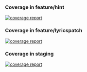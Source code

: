 ### Coverage in feature/hint
[![coverage report](https://gitlab.cs.ui.ac.id/AdvProg/reguler-2022/student/kelas-c-blended/2006473863-Sulthan-Afif-Althaf/tk-adpro-c13/badges/feature/hint/coverage.svg)](https://gitlab.cs.ui.ac.id/AdvProg/reguler-2022/student/kelas-c-blended/2006473863-Sulthan-Afif-Althaf/tk-adpro-c13/-/commits/feature/hint)

### Coverage in feature/lyricspatch
[![coverage report](https://gitlab.cs.ui.ac.id/AdvProg/reguler-2022/student/kelas-c-blended/2006473863-Sulthan-Afif-Althaf/tk-adpro-c13/badges/feature/lyricspatch/coverage.svg)](https://gitlab.cs.ui.ac.id/AdvProg/reguler-2022/student/kelas-c-blended/2006473863-Sulthan-Afif-Althaf/tk-adpro-c13/-/commits/feature/lyricspatch)

### Coverage in staging
[![coverage report](https://gitlab.cs.ui.ac.id/AdvProg/reguler-2022/student/kelas-c-blended/2006473863-Sulthan-Afif-Althaf/tk-adpro-c13/badges/staging/coverage.svg)](https://gitlab.cs.ui.ac.id/AdvProg/reguler-2022/student/kelas-c-blended/2006473863-Sulthan-Afif-Althaf/tk-adpro-c13/-/commits/staging)